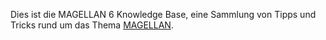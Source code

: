 [](Import_odbc-3264.md)Dies ist die MAGELLAN 6 Knowledge Base, eine Sammlung von Tipps und Tricks rund um das Thema [MAGELLAN](http://magellan.stueber.de). 

